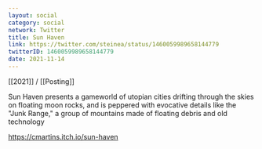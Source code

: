 ```yaml
---
layout: social
category: social
network: Twitter
title: Sun Haven
link: https://twitter.com/steinea/status/1460059989658144779
twitterID: 1460059989658144779
date: 2021-11-14
---
```


[[2021]] / [[Posting]]

Sun Haven presents a gameworld of utopian cities drifting through the skies on floating moon rocks, and is peppered with evocative details like the "Junk Range," a group of mountains made of floating debris and old technology

<https://cmartins.itch.io/sun-haven>
